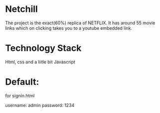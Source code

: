 # Netchill

The project is the exact(60%) replica of NETFLIX. It has around 55 movie links which on clicking takes you to a youtube embedded link.

# Technology Stack
Html, css and a liitle bit Javascript

# Default:

for signin.html

username: admin
password: 1234

